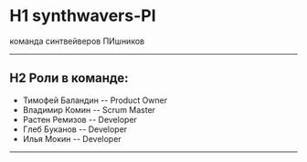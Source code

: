 # H1 synthwavers-PI
команда синтвейверов ПИшников
****
## H2 Роли в команде:
* Тимофей Баландин -- Product Owner
* Владимир Комин -- Scrum Master
* Растен Ремизов -- Developer
* Глеб Буканов -- Developer
* Илья Мокин -- Developer
****
